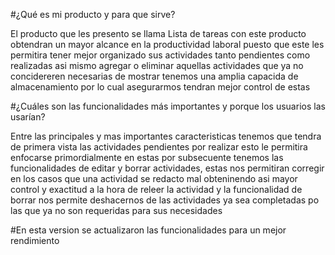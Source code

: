 #¿Qué es mi producto y para que sirve?

El producto que les presento se llama Lista de tareas con este producto obtendran un mayor alcance en la productividad laboral puesto que este les permitira tener mejor organizado sus actividades tanto pendientes como realizadas asi mismo agregar o eliminar aquellas actividades que ya no concidereren necesarias de mostrar tenemos una amplia capacida de almacenamiento por lo cual asegurarmos tendran mejor control de estas 


#¿Cuáles son las funcionalidades más importantes y porque los usuarios las usarían?

Entre las principales y mas importantes caracteristicas tenemos que tendra de primera vista las actividades pendientes por realizar esto le permitira enfocarse primordialmente en estas por subsecuente tenemos las funcionalidades de editar y borrar actividades, estas nos permitiran corregir en los casos que una actividad se redacto mal obteninendo asi mayor control y exactitud a la hora de releer la actividad y la funcionalidad de borrar nos permite deshacernos de las actividades ya sea completadas po las que ya no son requeridas para sus necesidades 

#En esta version se actualizaron las funcionalidades para un mejor rendimiento